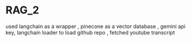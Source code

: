 # RAG_2
used langchain as a wrapper , pinecone as a vector database , gemini api key, langchain loader to load github repo , fetched youtube transcript 
